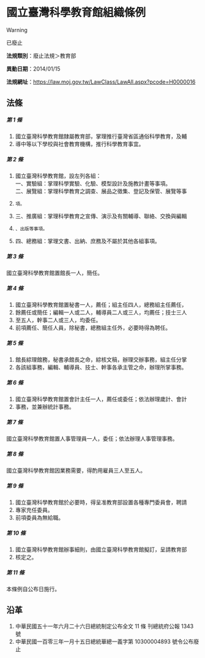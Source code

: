 # 國立臺灣科學教育館組織條例


> [!WARNING]
> 已廢止


**法規類別**：廢止法規＞教育部

**異動日期**：2014/01/15  

**法規網址**：https://law.moj.gov.tw/LawClass/LawAll.aspx?pcode=H0000016



## 法條
##### 第 1 條
1. 國立臺灣科學教育館隸屬教育部，掌理推行臺灣省區通俗科學教育，及輔
1. 導中等以下學校與社會教育機構，推行科學教育事宜。

##### 第 2 條
1. 國立臺灣科學教育館，設左列各組：  
一、實驗組：掌理科學實驗、化驗、模型設計及施教計畫等事項。  
二、展覽組：掌理科學教育之調查、展品之徵集、登記及保管、展覽等事
1.     項。
1. 三、推廣組：掌理科學教育之宣傳、演示及有關輔導、聯絡、交換與編輯
1.     、出版等事項。
1. 四、總務組：掌理文書、出納、庶務及不屬於其他各組事項。

##### 第 3 條
國立臺灣科學教育館置館長一人，簡任。

##### 第 4 條
1. 國立臺灣科學教育館置秘書一人，薦任；組主任四人，總務組主任薦任，
1. 餘薦任或簡任；編輯一人或二人，輔導員二人或三人，均薦任；技士三人
1. 至五人，幹事二人或三人，均委任。
1. 前項薦任、簡任人員，除秘書，總務組主任外，必要時得為聘任。

##### 第 5 條
1. 館長綜理館務，秘書承館長之命，綜核文稿，辦理交辦事務，組主任分掌
1. 各該組事務，編輯、輔導員、技士、幹事各承主管之命，辦理所掌事務。

##### 第 6 條
1. 國立臺灣科學教育館置會計主任一人，薦任或委任；依法辦理歲計、會計
1. 事務，並兼辦統計事務。

##### 第 7 條
國立臺灣科學教育館置人事管理員一人，委任；依法辦理人事管理事務。

##### 第 8 條
國立臺灣科學教育館因業務需要，得酌用雇員三人至五人。

##### 第 9 條
1. 國立臺灣科學教育館於必要時，得呈准教育部設置各種專門委員會，聘請
1. 專家充任委員。
1. 前項委員為無給職。

##### 第 10 條
1. 國立臺灣科學教育館辦事細則，由國立臺灣科學教育館擬訂，呈請教育部
1. 核定之。

##### 第 11 條
本條例自公布日施行。

## 沿革
1. 中華民國五十一年六月二十六日總統制定公布全文 11 條  刊總統府公報 1343 號
1. 中華民國一百零三年一月十五日總統華總一義字第 10300004893  號令公布廢止

